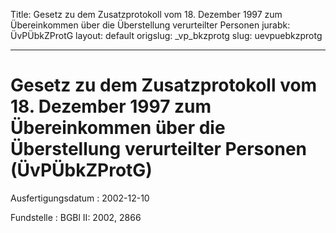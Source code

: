 Title: Gesetz zu dem Zusatzprotokoll vom 18. Dezember 1997 zum Übereinkommen über
  die Überstellung verurteilter Personen
jurabk: ÜvPÜbkZProtG
layout: default
origslug: _vp_bkzprotg
slug: uevpuebkzprotg

---

# Gesetz zu dem Zusatzprotokoll vom 18. Dezember 1997 zum Übereinkommen über die Überstellung verurteilter Personen (ÜvPÜbkZProtG)

Ausfertigungsdatum
:   2002-12-10

Fundstelle
:   BGBl II: 2002, 2866

